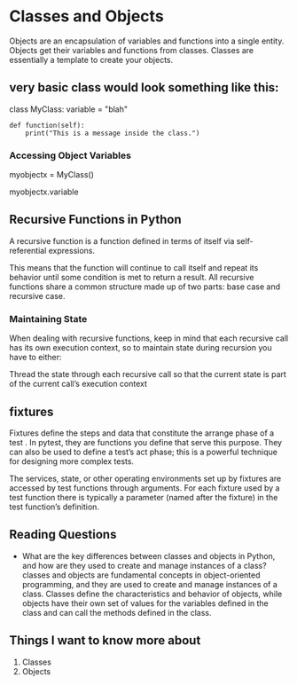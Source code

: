 # Classes and Objects
Objects are an encapsulation of variables and functions into a single entity. Objects get their variables and functions from classes. 
Classes are essentially a template to create your objects.

## very basic class would look something like this:
class MyClass:
    variable = "blah"

    def function(self):
        print("This is a message inside the class.")
### Accessing Object Variables
myobjectx = MyClass()

myobjectx.variable

## Recursive Functions in Python
 A recursive function is a function defined in terms of itself via self-referential expressions.

This means that the function will continue to call itself and repeat its behavior until some condition is met to return a result. All recursive functions share a common structure made up of two parts: base case and recursive case.

### Maintaining State
When dealing with recursive functions, keep in mind that each recursive call has its own execution context, so to maintain state during recursion you have to either:

Thread the state through each recursive call so that the current state is part of the current call’s execution context

## fixtures 


Fixtures define the steps and data that constitute the arrange phase of a test . In pytest, they are functions you define that serve this purpose. They can also be used to define a test’s act phase; this is a powerful technique for designing more complex tests.

The services, state, or other operating environments set up by fixtures are accessed by test functions through arguments. For each fixture used by a test function there is typically a parameter (named after the fixture) in the test function’s definition.

## Reading Questions 
* What are the key differences between classes and objects in Python, and how are they used to create and manage instances of a class?
 classes and objects are fundamental concepts in object-oriented programming, and they are used to create and manage instances of a class. Classes define the characteristics and behavior of objects, while objects have their own set of values for the variables defined in the class and can call the methods defined in the class.
 
 ## Things I want to know more about
 1. Classes 
 2. Objects
